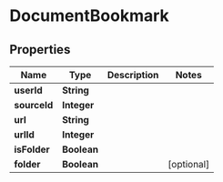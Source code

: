 

# DocumentBookmark


## Properties

| Name | Type | Description | Notes |
|------------ | ------------- | ------------- | -------------|
|**userId** | **String** |  |  |
|**sourceId** | **Integer** |  |  |
|**url** | **String** |  |  |
|**urlId** | **Integer** |  |  |
|**isFolder** | **Boolean** |  |  |
|**folder** | **Boolean** |  |  [optional] |



